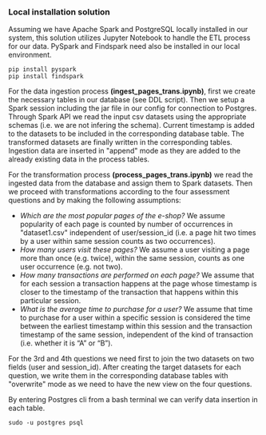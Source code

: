 ### Local installation solution

Assuming we have Apache Spark and PostgreSQL locally installed in our system, this solution utilizes Jupyter Notebook to handle the ETL process for our data. PySpark and Findspark need also be installed in our local environment.

```
pip install pyspark
pip install findspark
```
For the data ingestion process **(ingest_pages_trans.ipynb)**, first we create the necessary tables in our database (see DDL script). Then we setup a Spark session including the jar file in our config for connection to Postgres. Through Spark API we read the input csv datasets using the appropriate schemas (i.e. we are not infering the schema). Current timestamp is added to the datasets to be included in the corresponding database table. The transformed datasets are finally written in the corresponding tables. Ingestion data are inserted in "append" mode as they are added to the already existing data in the process tables.

For the transformation process **(process_pages_trans.ipynb)** we read the ingested data from the database and assign them to Spark datasets. Then we proceed with transformations according to the four assessment questions and by making the following assumptions:

* *Which are the most popular pages of the e-shop?*
  We assume popularity of each page is counted by number of occurrences in "dataset1.csv" independent of user/session_id (i.e. a page hit two times by a user within same session counts as two occurrences). 
* *How many users visit these pages?*
  We assume a user visiting a page more than once (e.g. twice), within the same session, counts as one user occurrence (e.g. not two).
* *How many transactions are performed on each page?*
  We assume that for each session a transaction happens at the page whose timestamp is closer to the timestamp of the transaction that happens within this particular session.
* *What is the average time to purchase for a user?*
  We assume that time to purchase for a user within a specific session is considered the time between the earliest timestamp within this session and the transaction timestamp of the same session, independent of the kind of transaction (i.e. whether it is “A” or “B”). 

For the 3rd and 4th questions we need first to join the two datasets on two fields (user and session_id). After creating the target datasets for each question, we write them in the corresponding database tables with "overwrite" mode as we need to have the new view on the four questions.

By entering Postgres cli from a bash terminal we can verify data insertion in each table.

```
sudo -u postgres psql
```
